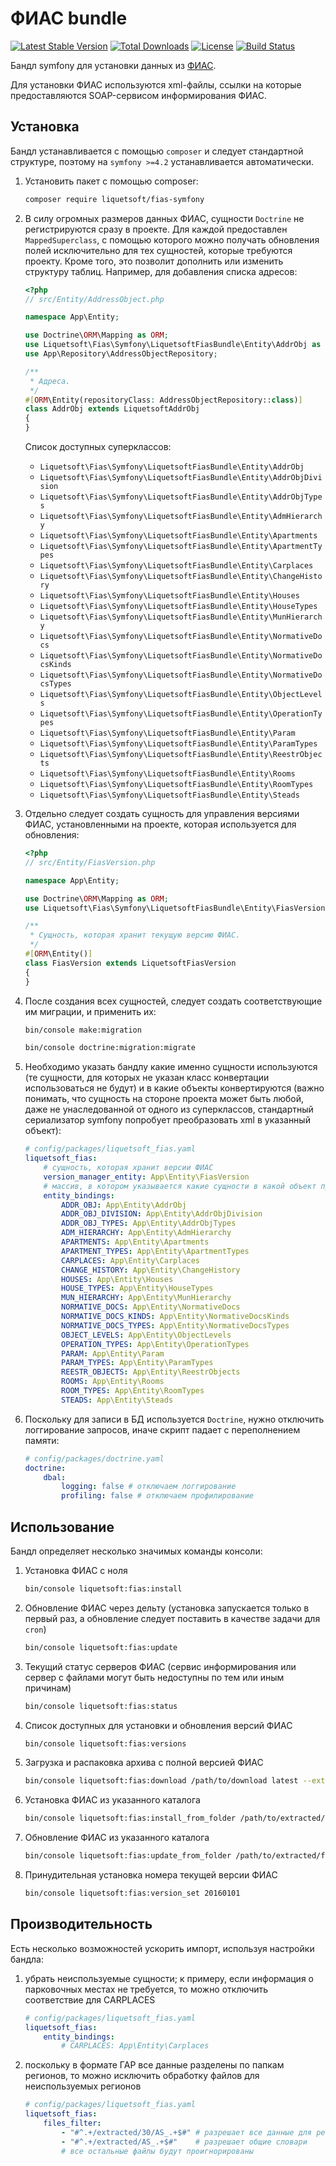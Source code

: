 ФИАС bundle
===========

[![Latest Stable Version](https://poser.pugx.org/liquetsoft/fias-symfony/v)](https://packagist.org/packages/liquetsoft/fias-symfony)
[![Total Downloads](https://poser.pugx.org/liquetsoft/fias-symfony/downloads)](https://packagist.org/packages/liquetsoft/fias-symfony)
[![License](https://poser.pugx.org/liquetsoft/fias-symfony/license)](https://packagist.org/packages/liquetsoft/fias-symfony)
[![Build Status](https://github.com/liquetsoft/fias-symfony/workflows/liquetsoft_fias/badge.svg)](https://github.com/liquetsoft/fias-symfony/actions?query=workflow%3A%22liquetsoft_fias%22)

Бандл symfony для установки данных из [ФИАС](https://fias.nalog.ru/).

Для установки ФИАС используются xml-файлы, ссылки на которые предоставляются SOAP-сервисом информирования ФИАС.



Установка
---------

Бандл устанавливается с помощью `composer` и следует стандартной структуре, поэтому на `symfony >=4.2` устанавливается автоматически.

1. Установить пакет с помощью composer:

    ```bash
    composer require liquetsoft/fias-symfony
    ```

2. В силу огромных размеров данных ФИАС, сущности `Doctrine` не регистрируются сразу в проекте. Для каждой предоставлен `MappedSuperclass`, с помощью которого можно получать обновления полей исключительно для тех сущностей, которые требуются проекту. Кроме того, это позволит дополнить или изменить структуру таблиц. Например, для добавления списка адресов:

    ```php
    <?php
    // src/Entity/AddressObject.php

    namespace App\Entity;

    use Doctrine\ORM\Mapping as ORM;
    use Liquetsoft\Fias\Symfony\LiquetsoftFiasBundle\Entity\AddrObj as LiquetsoftAddrObj;
    use App\Repository\AddressObjectRepository;

    /**
     * Адреса.
     */
    #[ORM\Entity(repositoryClass: AddressObjectRepository::class)]
    class AddrObj extends LiquetsoftAddrObj
    {
    }
    ```

    Список доступных суперклассов:

    * `Liquetsoft\Fias\Symfony\LiquetsoftFiasBundle\Entity\AddrObj`
    * `Liquetsoft\Fias\Symfony\LiquetsoftFiasBundle\Entity\AddrObjDivision`
    * `Liquetsoft\Fias\Symfony\LiquetsoftFiasBundle\Entity\AddrObjTypes`
    * `Liquetsoft\Fias\Symfony\LiquetsoftFiasBundle\Entity\AdmHierarchy`
    * `Liquetsoft\Fias\Symfony\LiquetsoftFiasBundle\Entity\Apartments`
    * `Liquetsoft\Fias\Symfony\LiquetsoftFiasBundle\Entity\ApartmentTypes`
    * `Liquetsoft\Fias\Symfony\LiquetsoftFiasBundle\Entity\Carplaces`
    * `Liquetsoft\Fias\Symfony\LiquetsoftFiasBundle\Entity\ChangeHistory`
    * `Liquetsoft\Fias\Symfony\LiquetsoftFiasBundle\Entity\Houses`
    * `Liquetsoft\Fias\Symfony\LiquetsoftFiasBundle\Entity\HouseTypes`
    * `Liquetsoft\Fias\Symfony\LiquetsoftFiasBundle\Entity\MunHierarchy`
    * `Liquetsoft\Fias\Symfony\LiquetsoftFiasBundle\Entity\NormativeDocs`
    * `Liquetsoft\Fias\Symfony\LiquetsoftFiasBundle\Entity\NormativeDocsKinds`
    * `Liquetsoft\Fias\Symfony\LiquetsoftFiasBundle\Entity\NormativeDocsTypes`
    * `Liquetsoft\Fias\Symfony\LiquetsoftFiasBundle\Entity\ObjectLevels`
    * `Liquetsoft\Fias\Symfony\LiquetsoftFiasBundle\Entity\OperationTypes`
    * `Liquetsoft\Fias\Symfony\LiquetsoftFiasBundle\Entity\Param`
    * `Liquetsoft\Fias\Symfony\LiquetsoftFiasBundle\Entity\ParamTypes`
    * `Liquetsoft\Fias\Symfony\LiquetsoftFiasBundle\Entity\ReestrObjects`
    * `Liquetsoft\Fias\Symfony\LiquetsoftFiasBundle\Entity\Rooms`
    * `Liquetsoft\Fias\Symfony\LiquetsoftFiasBundle\Entity\RoomTypes`
    * `Liquetsoft\Fias\Symfony\LiquetsoftFiasBundle\Entity\Steads`

3. Отдельно следует создать сущность для управления версиями ФИАС, установленными на проекте, которая используется для обновления:

    ```php
    <?php
    // src/Entity/FiasVersion.php

    namespace App\Entity;

    use Doctrine\ORM\Mapping as ORM;
    use Liquetsoft\Fias\Symfony\LiquetsoftFiasBundle\Entity\FiasVersion as LiquetsoftFiasVersion;

    /**
     * Сущность, которая хранит текущую версию ФИАС.
     */
    #[ORM\Entity()]
    class FiasVersion extends LiquetsoftFiasVersion
    {
    }
    ```

4. После создания всех сущностей, следует создать соответствующие им миграции, и применить их:

    ```bash
    bin/console make:migration
    ```

    ```bash
    bin/console doctrine:migration:migrate
    ```

5. Необходимо указать бандлу какие именно сущности используются (те сущности, для которых не указан класс конвертации использоваться не будут) и в какие объекты конвертируются (важно понимать, что сущность на стороне проекта может быть любой, даже не унаследованной от одного из суперклассов, стандартный сериализатор symfony попробует преобразовать xml в указанный объект):

    ```yaml
    # config/packages/liquetsoft_fias.yaml
    liquetsoft_fias:
        # сущность, которая хранит версии ФИАС
        version_manager_entity: App\Entity\FiasVersion
        # массив, в котором указывается какие сущности в какой объект преобразовывать
        entity_bindings:
            ADDR_OBJ: App\Entity\AddrObj
            ADDR_OBJ_DIVISION: App\Entity\AddrObjDivision
            ADDR_OBJ_TYPES: App\Entity\AddrObjTypes
            ADM_HIERARCHY: App\Entity\AdmHierarchy
            APARTMENTS: App\Entity\Apartments
            APARTMENT_TYPES: App\Entity\ApartmentTypes
            CARPLACES: App\Entity\Carplaces
            CHANGE_HISTORY: App\Entity\ChangeHistory
            HOUSES: App\Entity\Houses
            HOUSE_TYPES: App\Entity\HouseTypes
            MUN_HIERARCHY: App\Entity\MunHierarchy
            NORMATIVE_DOCS: App\Entity\NormativeDocs
            NORMATIVE_DOCS_KINDS: App\Entity\NormativeDocsKinds
            NORMATIVE_DOCS_TYPES: App\Entity\NormativeDocsTypes
            OBJECT_LEVELS: App\Entity\ObjectLevels
            OPERATION_TYPES: App\Entity\OperationTypes
            PARAM: App\Entity\Param
            PARAM_TYPES: App\Entity\ParamTypes
            REESTR_OBJECTS: App\Entity\ReestrObjects
            ROOMS: App\Entity\Rooms
            ROOM_TYPES: App\Entity\RoomTypes
            STEADS: App\Entity\Steads
    ```

6. Поскольку для записи в БД используется `Doctrine`, нужно отключить логгирование запросов, иначе скрипт падает с переполнением памяти:

    ```yaml
    # config/packages/doctrine.yaml
    doctrine:
        dbal:
            logging: false # отключаем логгирование
            profiling: false # отключаем профилирование
    ```



Использование
-------------

Бандл определяет несколько значимых команды консоли:

1. Установка ФИАС с ноля

    ```bash
    bin/console liquetsoft:fias:install
    ```

2. Обновление ФИАС через дельту (установка запускается только в первый раз, а обновление следует поставить в качестве задачи для `cron`)

    ```bash
    bin/console liquetsoft:fias:update
    ```

3. Текущий статус серверов ФИАС (сервис информирования или сервер с файлами могут быть недоступны по тем или иным причинам)

    ```bash
    bin/console liquetsoft:fias:status
    ```

4. Список доступных для установки и обновления версий ФИАС

    ```bash
    bin/console liquetsoft:fias:versions
    ```

5. Загрузка и распаковка архива с полной версией ФИАС

    ```bash
    bin/console liquetsoft:fias:download /path/to/download latest --extract
    ```

6. Установка ФИАС из указанного каталога

    ```bash
    bin/console liquetsoft:fias:install_from_folder /path/to/extracted/fias
    ```

7. Обновление ФИАС из указанного каталога

    ```bash
    bin/console liquetsoft:fias:update_from_folder /path/to/extracted/fias
    ```

8. Принудительная установка номера текущей версии ФИАС

    ```bash
    bin/console liquetsoft:fias:version_set 20160101
    ```



Производительность
------------------

Есть несколько возможностей ускорить импорт, используя настройки бандла:

1. убрать неиспользуемые сущности; к примеру, если информация о парковочных местах не требуется, то можно отключить соответствие для CARPLACES

    ```yaml
    # config/packages/liquetsoft_fias.yaml
    liquetsoft_fias:
        entity_bindings:
            # CARPLACES: App\Entity\Carplaces
    ```
2. поскольку в формате ГАР все данные разделены по папкам регионов, то можно исключить обработку файлов для неиспользуемых регионов

    ```yaml
    # config/packages/liquetsoft_fias.yaml
    liquetsoft_fias:
        files_filter:
            - "#^.+/extracted/30/AS_.+$#" # разрешает все данные для региона
            - "#^.+/extracted/AS_.+$#"    # разрешает общие словари
            # все остальные файлы будут проигнорированы
